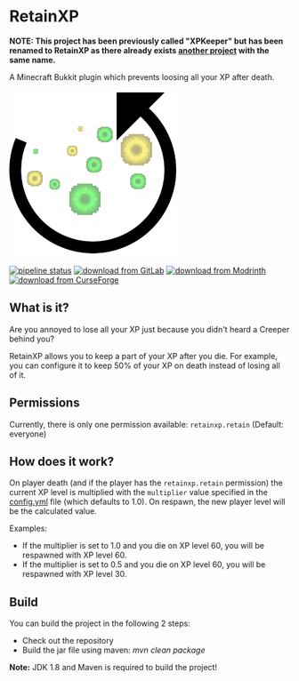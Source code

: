 # RetainXP

**NOTE: This project has been previously called "XPKeeper" but has been renamed to RetainXP as there already exists [another project](https://www.curseforge.com/minecraft/bukkit-plugins/xpkeeper) with the same name.**

A Minecraft Bukkit plugin which prevents loosing all your XP after death.

<img src="logo.png" alt="Logo" height="300"/>

[![pipeline status](https://gitlab.com/Programie/RetainXP/badges/master/pipeline.svg)](https://gitlab.com/Programie/RetainXP/commits/master)
[![download from GitLab](https://img.shields.io/badge/download-Releases-blue?logo=gitlab)](https://gitlab.com/Programie/RetainXP/-/releases)
[![download from Modrinth](https://img.shields.io/badge/download-Modrinth-blue?logo=modrinth)](https://modrinth.com/mod/retainxp)
[![download from CurseForge](https://img.shields.io/badge/download-CurseForge-blue?logo=curseforge)](https://www.curseforge.com/minecraft/bukkit-plugins/retainxp)

## What is it?

Are you annoyed to lose all your XP just because you didn't heard a Creeper behind you?

RetainXP allows you to keep a part of your XP after you die. For example, you can configure it to keep 50% of your XP on death instead of losing all of it.

## Permissions

Currently, there is only one permission available: `retainxp.retain` (Default: everyone)

## How does it work?

On player death (and if the player has the `retainxp.retain` permission) the current XP level is multiplied with the `multiplier` value specified in the [config.yml](src/main/resources/config.yml) file (which defaults to 1.0). On respawn, the new player level will be the calculated value.

Examples:

* If the multiplier is set to 1.0 and you die on XP level 60, you will be respawned with XP level 60.
* If the multiplier is set to 0.5 and you die on XP level 60, you will be respawned with XP level 30.

## Build

You can build the project in the following 2 steps:

 * Check out the repository
 * Build the jar file using maven: *mvn clean package*

**Note:** JDK 1.8 and Maven is required to build the project!